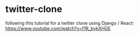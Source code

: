 # twitter-clone
following this tutorial for a twitter clone using Django / React: https://www.youtube.com/watch?v=f1R_bykXHGE
